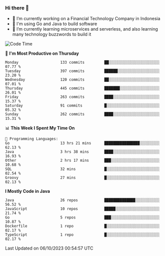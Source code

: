 ### Hi there 👋

<!--
**mazzama/mazzama** is a ✨ _special_ ✨ repository because its `README.md` (this file) appears on your GitHub profile.

Here are some ideas to get you started:

- 🔭 I’m currently working on ...
- 🌱 I’m currently learning ...
- 👯 I’m looking to collaborate on ...
- 🤔 I’m looking for help with ...
- 💬 Ask me about ...
- 📫 How to reach me: ...
- 😄 Pronouns: ...
- ⚡ Fun fact: ...
-->

- 🔭 I’m currently working on a Financial Technology Company in Indonesia
- :gun: I'm using Go and Java to build software
- 🌱 I’m currently learning microservices and serverless, and also learning many technology buzzwords to build it

<!--START_SECTION:waka-->
![Code Time](http://img.shields.io/badge/Code%20Time-2%2C957%20hrs%2050%20mins-blue)

📅 **I'm Most Productive on Thursday** 

```text
Monday                   133 commits         ██░░░░░░░░░░░░░░░░░░░░░░░   07.77 % 
Tuesday                  397 commits         ██████░░░░░░░░░░░░░░░░░░░   23.20 % 
Wednesday                120 commits         ██░░░░░░░░░░░░░░░░░░░░░░░   07.01 % 
Thursday                 445 commits         ███████░░░░░░░░░░░░░░░░░░   26.01 % 
Friday                   263 commits         ████░░░░░░░░░░░░░░░░░░░░░   15.37 % 
Saturday                 91 commits          █░░░░░░░░░░░░░░░░░░░░░░░░   05.32 % 
Sunday                   262 commits         ████░░░░░░░░░░░░░░░░░░░░░   15.31 % 
```


📊 **This Week I Spent My Time On** 

```text
💬 Programming Languages: 
Go                       13 hrs 21 mins      ████████████████░░░░░░░░░   62.13 % 
Java                     3 hrs 38 mins       ████░░░░░░░░░░░░░░░░░░░░░   16.93 % 
Other                    2 hrs 17 mins       ███░░░░░░░░░░░░░░░░░░░░░░   10.68 % 
SQL                      32 mins             █░░░░░░░░░░░░░░░░░░░░░░░░   02.54 % 
Groovy                   27 mins             █░░░░░░░░░░░░░░░░░░░░░░░░   02.13 % 
```

**I Mostly Code in Java** 

```text
Java                     26 repos            ██████████████░░░░░░░░░░░   56.52 % 
JavaScript               10 repos            █████░░░░░░░░░░░░░░░░░░░░   21.74 % 
Go                       5 repos             ███░░░░░░░░░░░░░░░░░░░░░░   10.87 % 
Dockerfile               1 repo              █░░░░░░░░░░░░░░░░░░░░░░░░   02.17 % 
TypeScript               1 repo              █░░░░░░░░░░░░░░░░░░░░░░░░   02.17 % 
```




 Last Updated on 06/10/2023 00:54:57 UTC
<!--END_SECTION:waka-->
